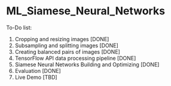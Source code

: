 # ML_Siamese_Neural_Networks
To-Do list:
1) Cropping and resizing images [DONE]
2) Subsampling and splitting images [DONE]
3) Creating balanced pairs of images [DONE]
4) TensorFlow API data processing pipeline [DONE]
5) Siamese Neural Networks Building and Optimizing [DONE]
6) Evaluation [DONE]
7) Live Demo [TBD]
